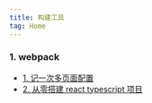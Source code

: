 ```yaml
---
title: 构建工具
tag: Home
---
```


### 1. webpack

- [1. 记一次多页面配置](./webpack/01.md)
- [2. 从零搭建 react typescript 项目](./webpack/02.md)